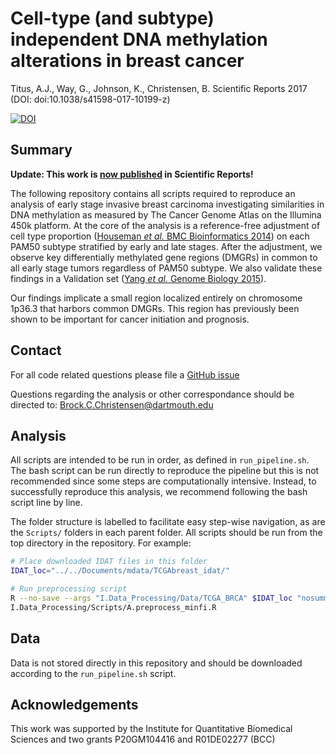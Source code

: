 # Cell-type (and subtype) independent DNA methylation alterations in breast cancer 

Titus, A.J., Way, G., Johnson, K., Christensen, B. Scientific Reports 2017 (DOI: doi:10.1038/s41598-017-10199-z)

[![DOI](https://zenodo.org/badge/45754471.svg)](https://zenodo.org/badge/latestdoi/45754471)


## Summary 

**Update: This work is [now published](https://www.nature.com/articles/s41598-017-10199-z) in Scientific Reports!**

The following repository contains all scripts required to reproduce an analysis
of early stage invasive breast carcinoma investigating similarities in DNA
methylation as measured by The Cancer Genome Atlas on the Illumina 450k platform.
At the core of the analysis is a reference-free adjustment of cell type
proportion ([Houseman _et al._ BMC Bioinformatics 2014](https://doi.org/10.1186/s12859-016-1140-4))
on each PAM50 subtype stratified by early and late stages. After the adjustment,
we observe key differentially methylated gene regions (DMGRs) in common to all
early stage tumors regardless of PAM50 subtype. We also validate these findings
in a Validation set ([Yang _et al._ Genome Biology 2015](10.1186/s13059-015-0699-9)).

Our findings implicate a small region localized entirely on chromosome 1p36.3
that harbors common DMGRs. This region has previously been shown to be important
for cancer initiation and prognosis.

## Contact 

For all code related questions please file a [GitHub
issue](https://github.com/gwaygenomics/brca_lowstage_DMGRs/issues)

Questions regarding the analysis or other correspondance should be directed to:
Brock.C.Christensen@dartmouth.edu

## Analysis

All scripts are intended to be run in order, as defined in `run_pipeline.sh`.
The bash script can be run directly to reproduce the pipeline but this is not
recommended since some steps are computationally intensive. Instead, to
successfully reproduce this analysis, we recommend following the bash script
line by line.

The folder structure is labelled to facilitate easy step-wise navigation, as are
the `Scripts/` folders in each parent folder. All scripts should be run from the
top directory in the repository. For example: 

```sh
# Place downloaded IDAT files in this folder
IDAT_loc="../../Documents/mdata/TCGAbreast_idat/"

# Run preprocessing script 
R --no-save --args "I.Data_Processing/Data/TCGA_BRCA" $IDAT_loc "nosummary" < \
I.Data_Processing/Scripts/A.preprocess_minfi.R
```

## Data 

Data is not stored directly in this repository and should be downloaded
according to the `run_pipeline.sh` script.

## Acknowledgements 

This work was supported by the Institute for Quantitative Biomedical Sciences
and two grants P20GM104416 and R01DE02277 (BCC)
